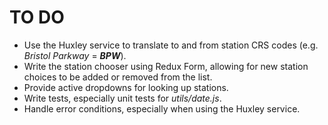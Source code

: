 # TO DO

* Use the Huxley service to translate to and from station CRS codes (e.g. *Bristol Parkway* = ***BPW***).
* Write the station chooser using Redux Form, allowing for new station choices to be added or removed from the list. 
* Provide active dropdowns for looking up stations.
* Write tests, especially unit tests for *utils/date.js*.
* Handle error conditions, especially when using the Huxley service.
